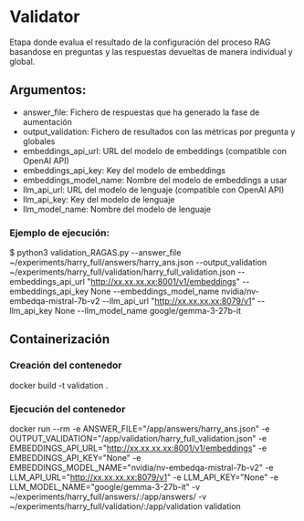 
# Validator

Etapa donde evalua el resultado de la configuración del proceso RAG basandose en preguntas y las respuestas devueltas de manera individual y global. 

## Argumentos:

* answer_file: Fichero de respuestas que ha generado la fase de aumentación
* output_validation: Fichero de resultados con las métricas por pregunta y globales
* embeddings_api_url: URL del modelo de embeddings (compatible con OpenAI API)
* embeddings_api_key: Key del modelo de embeddings
* embeddings_model_name: Nombre del modelo de embeddings a usar
* llm_api_url: URL del modelo de lenguaje (compatible con OpenAI API)
* llm_api_key: Key del modelo de lenguaje
* llm_model_name: Nombre del modelo de lenguaje

### Ejemplo de ejecución:

$ python3 validation_RAGAS.py --answer_file ~/experiments/harry_full/answers/harry_ans.json --output_validation ~/experiments/harry_full/validation/harry_full_validation.json --embeddings_api_url "http://xx.xx.xx.xx:8001/v1/embeddings" --embeddings_api_key None --embeddings_model_name nvidia/nv-embedqa-mistral-7b-v2 --llm_api_url "http://xx.xx.xx.xx:8079/v1" --llm_api_key None --llm_model_name google/gemma-3-27b-it



## Containerización

### Creación del contenedor

docker build -t validation .

### Ejecución del contenedor

docker run --rm -e ANSWER_FILE="/app/answers/harry_ans.json" -e OUTPUT_VALIDATION="/app/validation/harry_full_validation.json" -e EMBEDDINGS_API_URL="http://xx.xx.xx.xx:8001/v1/embeddings" -e EMBEDDINGS_API_KEY="None" -e EMBEDDINGS_MODEL_NAME="nvidia/nv-embedqa-mistral-7b-v2" -e LLM_API_URL="http://xx.xx.xx.xx:8079/v1" -e LLM_API_KEY="None" -e LLM_MODEL_NAME="google/gemma-3-27b-it" -v ~/experiments/harry_full/answers/:/app/answers/ -v ~/experiments/harry_full/validation/:/app/validation   validation

